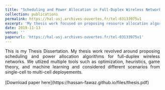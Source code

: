 ```yaml
---
title: "Scheduling and Power Allocation in Full-Duplex Wireless Networks"
collection: publications
permalink: https://hal-usj.archives-ouvertes.fr/tel-03133975v1
excerpt: 'My thesis work focused on proposing resource allocation algorithms for full-duplex wireless networks.'
date: 2019-11-13
venue: ''
paperurl: 'https://hal-usj.archives-ouvertes.fr/tel-03133975v1'
---
```

<div style="text-align: justify;">
This is my Thesis Dissertation. My thesis work revolved around proposing scheduling and power allocation algorithms for full-duplex wireless networks. We utlized multiple tools such as optimization, heuristics, game theory, and machine learning and considered different scenarios from single-cell to multi-cell deployements.
</div>
<br>
[Download paper here](https://hassan-fawaz.github.io/files/thesis.pdf)


